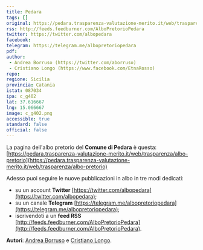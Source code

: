```yaml
---
title: Pedara
tags: []
original: https://pedara.trasparenza-valutazione-merito.it/web/trasparenza/albo-pretorio
rss: http://feeds.feedburner.com/AlboPretorioPedara
twitter: https://twitter.com/albopedara
facebook: 
telegram: https://telegram.me/albopretoriopedara
pdf: 
author:
 - Andrea Borruso (https://twitter.com/aborruso)
 - Cristiano Longo (https://www.facebook.com/EtnaRosso)
repo: 
regione: Sicilia
provincia: Catania
istat: 087034
ipa: c_g402
lat: 37.616667
lng: 15.066667
image: c_g402.png
accessible: true
standard: false
official: false
---
```


La pagina dell'albo pretorio del **Comune di Pedara** è questa: [https://pedara.trasparenza-valutazione-merito.it/web/trasparenza/albo-pretorio](https://pedara.trasparenza-valutazione-merito.it/web/trasparenza/albo-pretorio)

Adesso puoi seguire le nuove pubblicazioni in albo in tre modi dedicati:

* su un account **Twitter** [https://twitter.com/albopedara](https://twitter.com/albopedara);
* su un canale **Telegram** [https://telegram.me/albopretoriopedara](https://telegram.me/albopretoriopedara);
* iscrivendoti a un **feed RSS** [http://feeds.feedburner.com/AlboPretorioPedara](http://feeds.feedburner.com/AlboPretorioPedara).

**Autori**: [Andrea Borruso](https://twitter.com/aborruso) e [Cristiano Longo](https://www.facebook.com/EtnaRosso).
